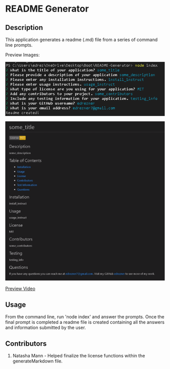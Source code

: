 # README Generator

  ## Description

  This application generates a readme (.md) file from a series of command line prompts.

  Preview Images:

  ![Command Line](./assets/images/preview1.png)

  ![Command Line](./assets/images/preview2.png)

  [Preview Video](https://drive.google.com/file/d/1TqtizRgc0jTGZVwbpUkubkNWrqTzD_bf/view)


  ## Usage
  
  From the command line, run 'node index' and answer the prompts. Once the final prompt is completed a readme file is created containing all the answers and information submitted by the user.

  ## Contributors

  1. Natasha Mann - Helped finalize the license functions within the generateMarkdown file.


